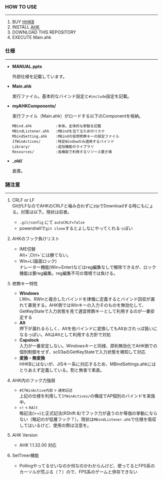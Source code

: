 ### HOW TO USE ###
---

1. BUY [HHKB][HHKB]
1. INSTALL [AHK][AHK]
1. DOWNLOAD THIS REPOSITORY
1. EXECUTE Main.ahk



### 仕様 ###
---

+ __MANUAL.pptx__

  外部仕様を記載しています。

+ __Main.ahk__

  実行ファイル。基本的なバインド設定と`#include`設定を記載。

+ __myAHKComponents/__

  実行ファイル（Main.ahk）がロードする以下のComponentを格納。

      MBind.ahk           :本体。全体的な挙動を記載
      MBindListener.ahk   :MBindを当てるためのリスナ
      MbindSetting.ahk    :MBindの仮想修飾キーの設定ファイル
      IfWinActives/       :特定Windowのみ適用するバインド
      Library/            :追加機能のライブラリ
      Resources/          :各機能で利用するリソース置き場

+ ___old/__

  倉庫。




### 諸注意 ###
---

1. CRLF or LF  
GitがLFなのでAHKのCRLFと噛み合わずにzipでDownloadする時にもにょる。対策は以下。現状は前者。
    + `.git/config` にて `autoCRLF=false`
    + powershellで`git clone`するとよしなにやってくれるっぽい

1. AHKのフック負けリスト   
    
    + IME切替  
        Alt+\`,Ctrl+\`には勝てない。  
    + Win+L(画面ロック)  
        ナレーター機能(Win+Enter)などはreg編集なしで解除できるが、ロック機能は要reg編集。reg編集不可の環境では負ける。
    
1. 修飾キー特性  
    + __Windows__  
      LWin、RWinと複合したバインドを律儀に定義するとバインド回収が漏れて暴発する。AHK側ではWinキーの入力そのものを無効化して、GetKeyStateで入力状態を見て適宜修飾キーとして利用するのが一番安定する
    + __Alt__  
      押下が漏れるらしく、Altを他バインドに変換してもAltおされっぱ扱いになるっぽい。AltはAltとして利用する方針で対処
    + __Capslock__  
      入力が一番安定しない。Windowsキーと同様、原則無効化でAHK側での個別制御をせず、sc03aのGetKeyStateで入力状態を検知して対応  
    + __変換・無変換__  
      HHKBにはないが、JISキー系に対応するため、MBindSettings.ahkにはとりあえず定義している。割と無害で素直。

1. AHK内のフック力強弱
    + `#IfWinActive内部` > `通常記述`  
      上記の仕様を利用して`IfWinActives/`の構成でAP個別のバインドを実施中。
    + `>!` < `RAlt`  
      略記法(>+)と正式記法(RShift &)でフック力が違うのか等価の挙動にならない（略記のが低層フック？）。現状は`MBindListener.ahk`で仕様を吸収してはいるけど、使用の際は注意を。

1. AHK Version
    + AHK 1.1.32.00 対応

1. SetTimer機能
    + Pollingやってるせいなのか何なのかわからんけど、使ってるとFPS系のカーソルが荒ぶる（？）ので、FPS系のゲームと併存できない


[HHKB]: http://www.pfu.fujitsu.com/hhkeyboard/
[AHK]: https://github.com/Lexikos/AutoHotkey_L
[WheelScroll.ahk]: http://blechmusik.hatenablog.jp/entry/20100529/1275141213
[IME.ahk]: http://www6.atwiki.jp/eamat/pages/17.html